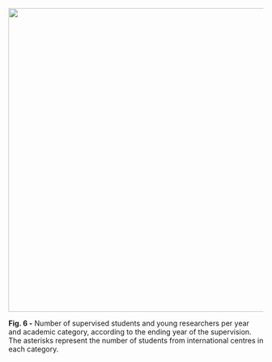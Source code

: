 <p align="center">
  <img src="https://user-images.githubusercontent.com/49490001/107030326-c4e24400-67b0-11eb-9a7b-b3a0bc8e4841.png" width="600">
</p>
<div id="fig-caption">
<b>Fig. 6 -</b> Number of supervised students and young researchers per year and academic category, according to the ending year of the supervision. The asterisks represent the number of students from international centres in each category.
</div>
